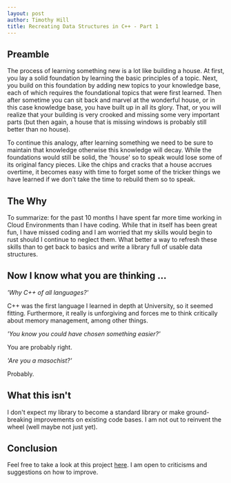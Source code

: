 ```yaml
---
layout: post
author: Timothy Hill 
title: Recreating Data Structures in C++ - Part 1
---
```


## Preamble

The process of learning something new is a lot like building a house. At first, you lay a solid foundation by learning the 
basic principles of a topic. Next, you build on this foundation by adding new topics to your knowledge base, each of which requires 
the foundational topics that were first learned. Then after sometime you can sit back and marvel at the wonderful house, or in this 
case knowledge base, you have built up in all its glory. That, or you will realize that your building is very crooked and missing some very important parts (but then again, a house that is missing windows is probably still better than no house).

To continue this analogy, after learning something we need to be sure to maintain that knowledge otherwise this knowledge will decay. While the foundations would still be solid, the 'house' so to speak would lose some of its original fancy pieces. Like the chips and cracks that a house accrues overtime, it becomes easy with time to forget some of the tricker things we have learned if we don't take the time to rebuild them so to speak.

## The Why

To summarize: for the past 10 months I have spent far more time working in Cloud Environments than I have coding. While that in itself has been great fun, I have missed coding and I am worried that my skills would begin to rust should I continue to neglect them. What better a way to refresh these skills than to get back to basics and write a library full of usable data structures. 

## Now I know what you are thinking ...

*'Why C++ of all languages?'*

C++ was the first language I learned in depth at University, so it seemed fitting. Furthermore, it really is unforgiving and forces me
to think critically about memory management, among other things. 


  *'You know you could have chosen something easier?'*

You are probably right.


*'Are you a masochist?'*

Probably. 

## What this isn't 

I don't expect my library to become a standard library or make ground-breaking improvements on existing code bases. I am not out to reinvent the wheel (well maybe not just yet).

## Conclusion 

Feel free to take a look at this project [here](https://github.com/u17112592/DataStructures). I am open to criticisms and suggestions on how to improve. 

